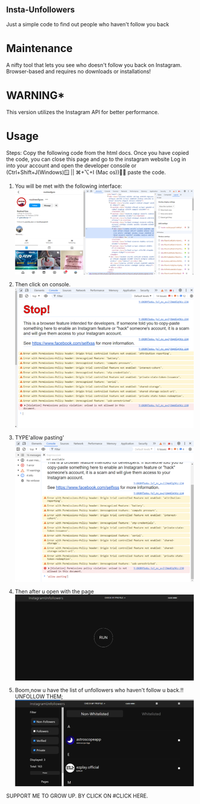 ## Insta-Unfollowers
Just a simple code to find out people who haven't follow you back

# Maintenance
A nifty tool that lets you see who doesn't follow you back on Instagram.
Browser-based and requires no downloads or installations!

# WARNING*
This version utilizes the Instagram API for better performance.

# Usage

Steps:
Copy the following code from the html docs.
Once you have copied the code, you can close this page and go to the instagram website
Log in into your account and open the developer console or 
(Ctrl+Shift+J(Windows)🪟       ||               ⌘+⌥+I (Mac os))🧑‍💻 
                            paste the code.

1) You will be met with the following interface:
![STEP1](./step%20png/STEP1.png)

2) Then click on console.
![step2](./step%20png/step2.png)

3) TYPE'allow pasting'
![step3](./step%20png/step3%20.png)

 4) Then after u open with the page
 ![step4](./step%20png/STEP%204.png)

 5) Boom,now u have the list of unfollowers who haven't follow u back.!! UNFOLLOW THEM;
 ![step5](./step%20png/step5.png)


 SUPPORT ME TO GROW UP. BY CLICK ON    #CLICK HERE. 